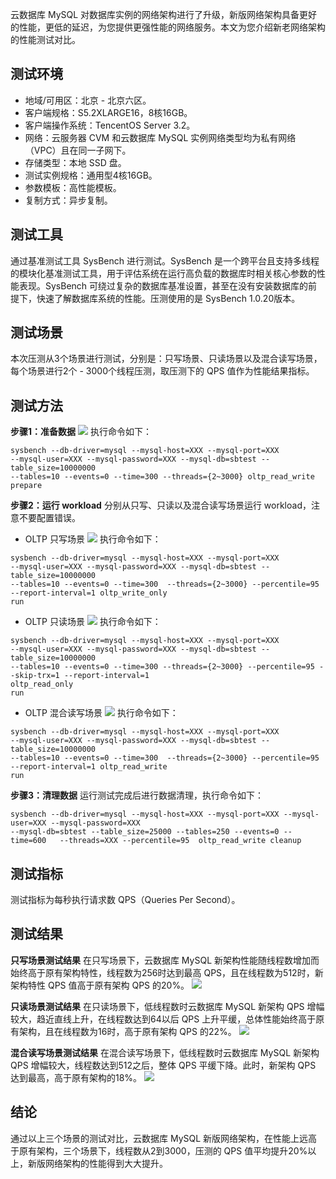 云数据库 MySQL 对数据库实例的网络架构进行了升级，新版网络架构具备更好的性能，更低的延迟，为您提供更强性能的网络服务。本文为您介绍新老网络架构的性能测试对比。

## 测试环境
- 地域/可用区：北京 - 北京六区。
- 客户端规格：S5.2XLARGE16，8核16GB。
- 客户端操作系统：TencentOS Server 3.2。
- 网络：云服务器 CVM 和云数据库 MySQL 实例网络类型均为私有网络（VPC）且在同一子网下。
- 存储类型：本地 SSD 盘。
- 测试实例规格：通用型4核16GB。
- 参数模板：高性能模板。
- 复制方式：异步复制。

## 测试工具
通过基准测试工具 SysBench 进行测试。SysBench 是一个跨平台且支持多线程的模块化基准测试工具，用于评估系统在运行高负载的数据库时相关核心参数的性能表现。SysBench 可绕过复杂的数据库基准设置，甚至在没有安装数据库的前提下，快速了解数据库系统的性能。压测使用的是 SysBench 1.0.20版本。

## 测试场景
本次压测从3个场景进行测试，分别是：只写场景、只读场景以及混合读写场景，每个场景进行2个 - 3000个线程压测，取压测下的 QPS 值作为性能结果指标。

## 测试方法
**步骤1：准备数据**
![](https://qcloudimg.tencent-cloud.cn/raw/fcbd8057ffd3ff638cb5d9cff48e874f.png)
执行命令如下：
```
sysbench --db-driver=mysql --mysql-host=XXX --mysql-port=XXX
--mysql-user=XXX --mysql-password=XXX --mysql-db=sbtest --table_size=10000000
--tables=10 --events=0 --time=300 --threads={2~3000} oltp_read_write prepare
```

**步骤2：运行 workload**
分别从只写、只读以及混合读写场景运行 workload，注意不要配置错误。
- OLTP 只写场景
![](https://qcloudimg.tencent-cloud.cn/raw/7e8f7861ca0bcb3c01adea65fc5d2340.png)
执行命令如下：
```
sysbench --db-driver=mysql --mysql-host=XXX --mysql-port=XXX
--mysql-user=XXX --mysql-password=XXX --mysql-db=sbtest --table_size=10000000
--tables=10 --events=0 --time=300  --threads={2~3000} --percentile=95 --report-interval=1 oltp_write_only
run
```
- OLTP 只读场景
![](https://qcloudimg.tencent-cloud.cn/raw/787b2e4e9dfd6c8e81e62ae91f835e7e.png)
执行命令如下：
```
sysbench --db-driver=mysql --mysql-host=XXX --mysql-port=XXX
--mysql-user=XXX --mysql-password=XXX --mysql-db=sbtest --table_size=10000000
--tables=10 --events=0 --time=300 --threads={2~3000} --percentile=95 --skip-trx=1 --report-interval=1
oltp_read_only
run
```
- OLTP 混合读写场景
![](https://qcloudimg.tencent-cloud.cn/raw/b5b8631ae4be58bc1ce86153f1bf92b1.png)
执行命令如下：
```
sysbench --db-driver=mysql --mysql-host=XXX --mysql-port=XXX
--mysql-user=XXX --mysql-password=XXX --mysql-db=sbtest --table_size=10000000
--tables=10 --events=0 --time=300  --threads={2~3000} --percentile=95 --report-interval=1 oltp_read_write
run
```

**步骤3：清理数据**
运行测试完成后进行数据清理，执行命令如下：
```
sysbench --db-driver=mysql --mysql-host=XXX --mysql-port=XXX --mysql-user=XXX --mysql-password=XXX
--mysql-db=sbtest --table_size=25000 --tables=250 --events=0 --time=600   --threads=XXX --percentile=95  oltp_read_write cleanup
```

## 测试指标
测试指标为每秒执行请求数 QPS（Queries Per Second）。

## 测试结果
**只写场景测试结果**
在只写场景下，云数据库 MySQL 新架构性能随线程数增加而始终高于原有架构特性，线程数为256时达到最高 QPS，且在线程数为512时，新架构特性 QPS 值高于原有架构 QPS 的20%。
![](https://qcloudimg.tencent-cloud.cn/raw/4d730c3f7caa96cd515af867e37bf09d.png)

**只读场景测试结果**
在只读场景下，低线程数时云数据库 MySQL 新架构 QPS 增幅较大，趋近直线上升，在线程数达到64以后 QPS 上升平缓，总体性能始终高于原有架构，且在线程数为16时，高于原有架构 QPS 的22%。
![](https://qcloudimg.tencent-cloud.cn/raw/dc94fb67e1475ff435ddd16e0f454bd4.png)

**混合读写场景测试结果**
在混合读写场景下，低线程数时云数据库 MySQL 新架构 QPS 增幅较大，线程数达到512之后，整体 QPS 平缓下降。此时，新架构 QPS 达到最高，高于原有架构的18%。
![](https://qcloudimg.tencent-cloud.cn/raw/5536b66d690b6728f5e7329f45f89a89.png)

## 结论
通过以上三个场景的测试对比，云数据库 MySQL 新版网络架构，在性能上远高于原有架构，三个场景下，线程数从2到3000，压测的 QPS 值平均提升20%以上，新版网络架构的性能得到大大提升。
